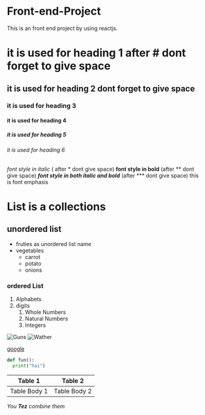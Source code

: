 # Front-end-Project
This is an front end project by using reactjs. 
# it is used for heading 1 after # dont forget to give space
## it is used for heading 2 dont forget to give space
### it is used for heading 3
#### it is used for heading 4
##### it is used for heading 5 #####
###### it is used for heading 6 ######
*font style in italic*  ( after * dont give space)
**font style in bold**   (after ** dont give space)
***font style in both italic and bold***  (after *** dont give space)
this is font emphasis 

# List is a collections #

## unordered list
* fruties as unordered list name
* vegetables
  * carrot
  * potato
  * onions
 
### ordered List 
1. Alphabets
2. digits
    1. Whole Numbers
    2. Natural Numbers
    3. Integers
  
 ![Guns](https://undark.org/wp-content/uploads/2020/04/weapons-3417508.jpg)
 ![Wather](https://www.aceros-de-hispania.com/images/walther-CP88-U4160008/walther-CP88-U4160008.jpg)
 
 [google](https://google.co.in)
 
 ~~~python
 def fun():
   print("hai")
 ~~~

Table 1 | Table 2
--------|--------
Table Body 1 | Table Body 2

_You **Tez** combine them_
